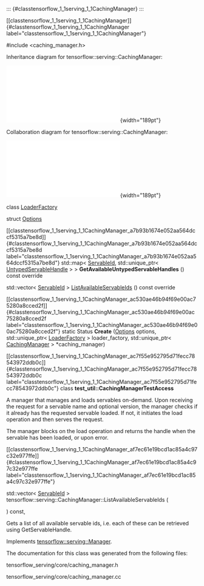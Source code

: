 ::: {#classtensorflow_1_1serving_1_1CachingManager}
:::

[\[classtensorflow\_1\_1serving\_1\_1CachingManager\]]{#classtensorflow_1_1serving_1_1CachingManager
label="classtensorflow_1_1serving_1_1CachingManager"}

\#include $<$caching\_manager.h$>$

Inheritance diagram for tensorflow::serving::CachingManager:

![image](classtensorflow_1_1serving_1_1CachingManager__inherit__graph.pdf){width="189pt"}

Collaboration diagram for tensorflow::serving::CachingManager:

![image](classtensorflow_1_1serving_1_1CachingManager__coll__graph.pdf){width="189pt"}

class
[LoaderFactory](#classtensorflow_1_1serving_1_1CachingManager_1_1LoaderFactory)

struct
[Options](#structtensorflow_1_1serving_1_1CachingManager_1_1Options)

[\[classtensorflow\_1\_1serving\_1\_1CachingManager\_a7b93b1674e052aa564dccf5315a7be8d\]]{#classtensorflow_1_1serving_1_1CachingManager_a7b93b1674e052aa564dccf5315a7be8d
label="classtensorflow_1_1serving_1_1CachingManager_a7b93b1674e052aa564dccf5315a7be8d"}
std::map$<$ [ServableId](#structtensorflow_1_1serving_1_1ServableId),
std::unique\_ptr$<$
[UntypedServableHandle](#classtensorflow_1_1serving_1_1UntypedServableHandle)
$>$ $>$ **GetAvailableUntypedServableHandles** () const override

std::vector$<$ [ServableId](#structtensorflow_1_1serving_1_1ServableId)
$>$
[ListAvailableServableIds](#classtensorflow_1_1serving_1_1CachingManager_af7ec61e19bcd1ac85a4c97c32e977ffe)
() const override

[\[classtensorflow\_1\_1serving\_1\_1CachingManager\_ac530ae46b94f69e00ac75280a8cced2f\]]{#classtensorflow_1_1serving_1_1CachingManager_ac530ae46b94f69e00ac75280a8cced2f
label="classtensorflow_1_1serving_1_1CachingManager_ac530ae46b94f69e00ac75280a8cced2f"}
static Status **Create**
([Options](#structtensorflow_1_1serving_1_1CachingManager_1_1Options)
options, std::unique\_ptr$<$
[LoaderFactory](#classtensorflow_1_1serving_1_1CachingManager_1_1LoaderFactory)
$>$ loader\_factory, std::unique\_ptr$<$
[CachingManager](#classtensorflow_1_1serving_1_1CachingManager) $>$
$\ast$caching\_manager)

[\[classtensorflow\_1\_1serving\_1\_1CachingManager\_ac7f55e952795d71fecc78543972ddb0c\]]{#classtensorflow_1_1serving_1_1CachingManager_ac7f55e952795d71fecc78543972ddb0c
label="classtensorflow_1_1serving_1_1CachingManager_ac7f55e952795d71fecc78543972ddb0c"}
class **test\_util::CachingManagerTestAccess**

A manager that manages and loads servables on-demand. Upon receiving the
request for a servable name and optional version, the manager checks if
it already has the requested servable loaded. If not, it initiates the
load operation and then serves the request.

The manager blocks on the load operation and returns the handle when the
servable has been loaded, or upon error.

[\[classtensorflow\_1\_1serving\_1\_1CachingManager\_af7ec61e19bcd1ac85a4c97c32e977ffe\]]{#classtensorflow_1_1serving_1_1CachingManager_af7ec61e19bcd1ac85a4c97c32e977ffe
label="classtensorflow_1_1serving_1_1CachingManager_af7ec61e19bcd1ac85a4c97c32e977ffe"}

std::vector$<$ [ServableId](#structtensorflow_1_1serving_1_1ServableId)
$>$ tensorflow::serving::CachingManager::ListAvailableServableIds (

) const,

Gets a list of all available servable ids, i.e. each of these can be
retrieved using GetServableHandle.

Implements
[tensorflow::serving::Manager](#classtensorflow_1_1serving_1_1Manager_a10694eb8c3e845e4738788092057b7ef).

The documentation for this class was generated from the following files:

tensorflow\_serving/core/caching\_manager.h

tensorflow\_serving/core/caching\_manager.cc
